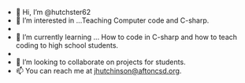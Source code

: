 - 👋 Hi, I’m @hutchster62
- 👀 I’m interested in ...Teaching Computer code and C-sharp.
- 
- 🌱 I’m currently learning ... How to code in C-sharp and how to teach coding to high school students.
- 
- 💞️ I’m looking to collaborate on projects for students.
- 📫 You can reach me at jhutchinson@aftoncsd.org.

<!---
hutchster62/hutchster62 is a ✨ special ✨ repository because its `README.md` (this file) appears on your GitHub profile.
You can click the Preview link to take a look at your changes.
--->
